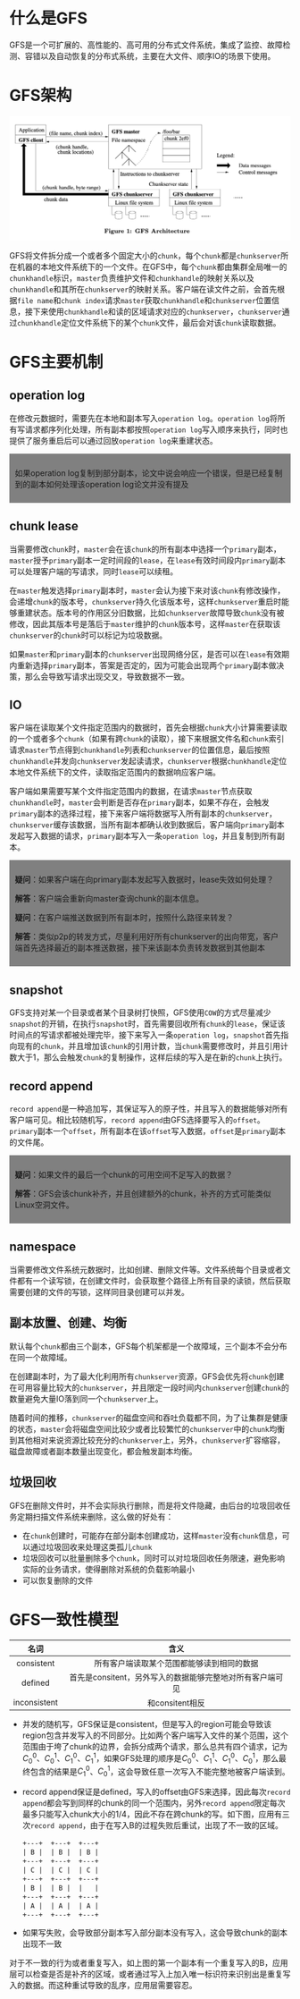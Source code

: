 # 什么是GFS
GFS是一个可扩展的、高性能的、高可用的分布式文件系统，集成了监控、故障检测、容错以及自动恢复的分布式系统，主要在大文件、顺序IO的场景下使用。

# GFS架构
![](resources/gfs%E6%9E%B6%E6%9E%84.jpg)

GFS将文件拆分成一个或者多个固定大小的`chunk`，每个`chunk`都是`chunkserver`所在机器的本地文件系统下的一个文件。在GFS中，每个`chunk`都由集群全局唯一的`chunkhandle`标识，`master`负责维护文件和`chunkhandle`的映射关系以及`chunkhandle`和其所在`chunkserver`的映射关系。客户端在读文件之前，会首先根据`file name`和`chunk index`请求`master`获取`chunkhandle`和`chunkserver`位置信息，接下来使用`chunkhandle`和读的区域请求对应的`chunkserver`，`chunkserver`通过`chunkhandle`定位文件系统下的某个`chunk`文件，最后会对该`chunk`读取数据。

# GFS主要机制
## operation log
在修改元数据时，需要先在本地和副本写入`operation log`。`operation log`将所有写请求都序列化处理，所有副本都按照`operation log`写入顺序来执行，同时也提供了服务重启后可以通过回放`operation log`来重建状态。

<div style="padding: 10px; background-color: gray; ">
  <p>如果operation log复制到部分副本，论文中说会响应一个错误，但是已经复制到的副本如何处理该operation log论文并没有提及</p>
</div>

## chunk lease
当需要修改`chunk`时，`master`会在该`chunk`的所有副本中选择一个`primary`副本，`master`授予`primary`副本一定时间段的`lease`，在`lease`有效时间段内`primary`副本可以处理客户端的写请求，同时`lease`可以续租。

在`master`触发选择`primary`副本时，`master`会认为接下来对该`chunk`有修改操作，会递增`chunk`的版本号，`chunkserver`持久化该版本号，这样`chunkserver`重启时能够重建状态。版本号的作用区分旧数据，比如`chunkserver`故障导致`chunk`没有被修改，因此其版本号是落后于`master`维护的`chunk`版本号，这样`master`在获取该`chunkserver`的`chunk`时可以标记为垃圾数据。

如果`master`和`primary`副本的`chunkserver`出现网络分区，是否可以在`lease`有效期内重新选择`primary`副本，答案是否定的，因为可能会出现两个`primary`副本做决策，那么会导致写请求出现交叉，导致数据不一致。

## IO
客户端在读取某个文件指定范围内的数据时，首先会根据`chunk`大小计算需要读取的一个或者多个`chunk`（如果有跨`chunk`的读取），接下来根据文件名和`chunk`索引请求`master`节点得到`chunkhandle`列表和`chunkserver`的位置信息，最后按照`chunkhandle`并发向`chunkserver`发起读请求，`chunkserver`根据`chunkhandle`定位本地文件系统下的文件，读取指定范围内的数据响应客户端。

客户端如果需要写某个文件指定范围内的数据，在请求`master`节点获取`chunkhandle`时，`master`会判断是否存在`primary`副本，如果不存在，会触发`primary`副本的选择过程，接下来客户端将数据写入所有副本的`chunkserver`，`chunkserver`缓存该数据，当所有副本都确认收到数据后，客户端向`primary`副本发起写入数据的请求，`primary`副本写入一条`operation log`，并且复制到所有副本。

<div style="padding: 10px; background-color: gray;">
  <p><strong>疑问</strong>：如果客户端在向primary副本发起写入数据时，lease失效如何处理？</p>
  <p><strong>解答</strong>：客户端会重新向master查询chunk的副本信息。</p>

  <p><strong>疑问</strong>：在客户端推送数据到所有副本时，按照什么路径来转发？</p>
  <p><strong>解答</strong>：类似p2p的转发方式，尽量利用好所有chunkserver的出向带宽，客户端首先选择最近的副本推送数据，接下来该副本负责转发数据到其他副本</p> 
</div>

## snapshot
GFS支持对某一个目录或者某个目录树打快照，GFS使用`COW`的方式尽量减少`snapshot`的开销，在执行`snapshot`时，首先需要回收所有`chunk`的`lease`，保证该时间点的写请求都被处理完毕，接下来写入一条`operation log`，`snapshot`首先指向现有的`chunk`，并且增加该`chunk`的引用计数，当`chunk`需要修改时，并且引用计数大于1，那么会触发`chunk`的复制操作，这样后续的写入是在新的`chunk`上执行。

## record append
`record append`是一种追加写，其保证写入的原子性，并且写入的数据能够对所有客户端可见。相比较随机写，`record append`由GFS选择要写入的`offset`。`primary`副本一个`offset`，所有副本在该`offset`写入数据，`offset`是`primary`副本的文件尾。

<div style="padding: 10px; background-color: gray;">
  <p><strong>疑问</strong>：如果文件的最后一个chunk的可用空间不足写入的数据？</p>
  <p><strong>解答</strong>：GFS会该chunk补齐，并且创建额外的chunk，补齐的方式可能类似Linux空洞文件。</p>
</div>

## namespace
当需要修改文件系统元数据时，比如创建、删除文件等。文件系统每个目录或者文件都有一个读写锁，在创建文件时，会获取整个路径上所有目录的读锁，然后获取需要创建的文件的写锁，这样同目录创建可以并发。

## 副本放置、创建、均衡
默认每个`chunk`都由三个副本，GFS每个机架都是一个故障域，三个副本不会分布在同一个故障域。

在创建副本时，为了最大化利用所有`chunkserver`资源，GFS会优先将`chunk`创建在可用容量比较大的`chunkserver`，并且限定一段时间内`chunkserver`创建`chunk`的数量避免大量IO落到同一个`chunkserver`上。

随着时间的推移，`chunkserver`的磁盘空间和吞吐负载都不同，为了让集群是健康的状态，`master`会将磁盘空间比较少或者比较繁忙的`chunkserver`中的`chunk`均衡到其他相对来说资源比较充分的`chunkserver`上，另外，`chunkserver`扩容缩容，磁盘故障或者副本数量出现变化，都会触发副本均衡。

## 垃圾回收
GFS在删除文件时，并不会实际执行删除，而是将文件隐藏，由后台的垃圾回收任务定期扫描文件系统来删除，这么做的好处有：

- 在`chunk`创建时，可能存在部分副本创建成功，这样`master`没有`chunk`信息，可以通过垃圾回收来处理这类孤儿`chunk`
- 垃圾回收可以批量删除多个`chunk`，同时可以对垃圾回收任务限速，避免影响实际的业务请求，使得删除对系统的负载影响最小
- 可以恢复删除的文件

# GFS一致性模型
|名词|含义|
|:-:|:-:|
|consistent|所有客户端读取某个范围都能够读到相同的数据|
|defined|首先是consitent，另外写入的数据能够完整地对所有客户端可见|
|inconsistent|和consitent相反

- 并发的随机写，GFS保证是consistent，但是写入的region可能会导致该region包含并发写入的不同部分。比如两个客户端写入文件的某个范围，这个范围由于垮了chunk的边界，会拆分成两个请求，那么总共有四个请求，记为$C_{0}^{0}$、$C_{0}^{1}$、$C_{1}^{0}$、$C_{1}^{1}$，如果GFS处理的顺序是$C_{0}^{0}$、$C_{1}^{1}$、$C_{1}^{0}$、$C_{0}^{1}$，那么最终包含的结果是$C_{1}^{0}$、$C_{0}^{1}$，这会导致任意一次写入不能完整地被客户端读到。
- record append保证是defined，写入的offset由GFS来选择，因此每次`record append`都会写到同样的chunk的同一个范围内，另外`record append`限定每次最多只能写入chunk大小的1/4，因此不存在跨chunk的写。如下图，应用有三次`record append`，由于在写入B的过程失败后重试，出现了不一致的区域。

    ```
    +---+  +---+  +---+
    | B |  | B |  | B |
    +---+  +---+  +---+
    | C |  | C |  | C |
    +---+  +---+  +---+
    | B |  | B |  |   |
    +---+  +---+  +---+
    | A |  | A |  | A |
    +---+  +---+  +---+
    ```

- 如果写失败，会导致部分副本写入部分副本没有写入，这会导致chunk的副本出现不一致

对于不一致的行为或者重复写入，如上图的第一个副本有一个重复写入的B，应用层可以检查是否是补齐的区域，或者通过写入上加入唯一标识符来识别出是重复写入的数据。而这种重试导致的乱序，应用层需要容忍。
